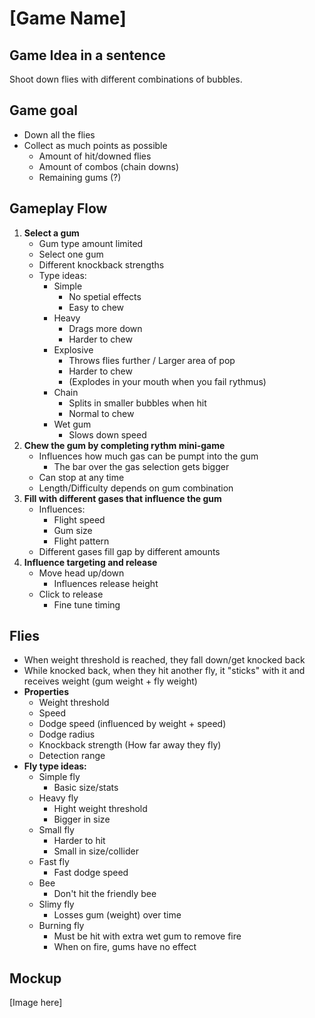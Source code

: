 # [Game Name]

## Game Idea in a sentence
Shoot down flies with different combinations of bubbles.

## Game goal
- Down all the flies
- Collect as much points as possible
  - Amount of hit/downed flies
  - Amount of combos (chain downs)
  - Remaining gums (?)

## Gameplay Flow
1. **Select a gum**
   - Gum type amount limited
   - Select one gum
   - Different knockback strengths
   - Type ideas:
     - Simple
       - No spetial effects
       - Easy to chew
     - Heavy
       - Drags more down
       - Harder to chew
     - Explosive
       - Throws flies further / Larger area of pop
       - Harder to chew
       - (Explodes in your mouth when you fail rythmus)
     - Chain
       - Splits in smaller bubbles when hit
       - Normal to chew
     - Wet gum
       - Slows down speed
2. **Chew the gum by completing rythm mini-game**
   - Influences how much gas can be pumpt into the gum
       - The bar over the gas selection gets bigger
   - Can stop at any time
   - Length/Difficulty depends on gum combination
3. **Fill with different gases that influence the gum**
   - Influences:
     - Flight speed
     - Gum size
     - Flight pattern
   - Different gases fill gap by different amounts
4. **Influence targeting and release**
   - Move head up/down
       - Influences release height
   - Click to release
       - Fine tune timing

## Flies
- When weight threshold is reached, they fall down/get knocked back
- While knocked back, when they hit another fly, it "sticks" with it and receives weight (gum weight + fly weight)
- **Properties**
  - Weight threshold
  - Speed
  - Dodge speed (influenced by weight + speed)
  - Dodge radius
  - Knockback strength (How far away they fly)
  - Detection range
- **Fly type ideas:**
  - Simple fly
    - Basic size/stats
  - Heavy fly
    - Hight weight threshold
    - Bigger in size
  - Small fly
    - Harder to hit
    - Small in size/collider
  - Fast fly
    - Fast dodge speed
  - Bee
    - Don't hit the friendly bee
  - Slimy fly
    - Losses gum (weight) over time
  - Burning fly
    - Must be hit with extra wet gum to remove fire
    - When on fire, gums have no effect


## Mockup
[Image here]
